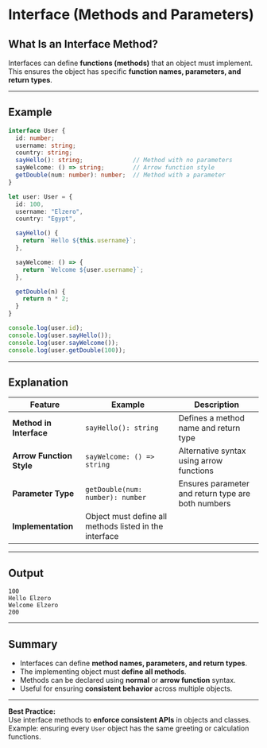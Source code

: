 # Interface (Methods and Parameters)

##  What Is an Interface Method?

Interfaces can define **functions (methods)** that an object must implement.  
This ensures the object has specific **function names, parameters, and return types**.

---

##  Example

```typescript
interface User {
  id: number;
  username: string;
  country: string;
  sayHello(): string;              // Method with no parameters
  sayWelcome: () => string;        // Arrow function style
  getDouble(num: number): number;  // Method with a parameter
}

let user: User = {
  id: 100,
  username: "Elzero",
  country: "Egypt",

  sayHello() {
    return `Hello ${this.username}`;
  },

  sayWelcome: () => {
    return `Welcome ${user.username}`;
  },

  getDouble(n) {
    return n * 2;
  }
}

console.log(user.id);
console.log(user.sayHello());
console.log(user.sayWelcome());
console.log(user.getDouble(100));
```

---

##  Explanation

| Feature | Example | Description |
|----------|----------|-------------|
| **Method in Interface** | `sayHello(): string` | Defines a method name and return type |
| **Arrow Function Style** | `sayWelcome: () => string` | Alternative syntax using arrow functions |
| **Parameter Type** | `getDouble(num: number): number` | Ensures parameter and return type are both numbers |
| **Implementation** | Object must define all methods listed in the interface |

---

##  Output
```
100
Hello Elzero
Welcome Elzero
200
```

---

## Summary

- Interfaces can define **method names, parameters, and return types**.  
- The implementing object must **define all methods**.  
- Methods can be declared using **normal** or **arrow function** syntax.  
- Useful for ensuring **consistent behavior** across multiple objects.

---

 **Best Practice:**  
Use interface methods to **enforce consistent APIs** in objects and classes.  
Example: ensuring every `User` object has the same greeting or calculation functions.
